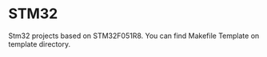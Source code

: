 # STM32
 Stm32 projects based on STM32F051R8.
 You can find Makefile Template on template directory.
 
